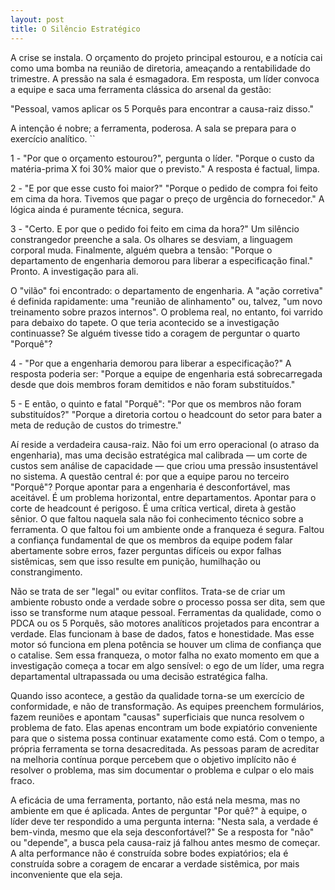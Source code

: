 ```yaml
---
layout: post
title: O Silêncio Estratégico
---
```


A crise se instala. O orçamento do projeto principal estourou, e a notícia cai como uma bomba na reunião de diretoria, ameaçando a rentabilidade do trimestre. A pressão na sala é esmagadora.
Em resposta, um líder convoca a equipe e saca uma ferramenta clássica do arsenal da gestão: 

"Pessoal, vamos aplicar os 5 Porquês para encontrar a causa-raiz disso."

A intenção é nobre; a ferramenta, poderosa. A sala se prepara para o exercício analítico.
``

1 - "Por que o orçamento estourou?", pergunta o líder.
"Porque o custo da matéria-prima X foi 30% maior que o previsto." A resposta é factual, limpa.

2 - "E por que esse custo foi maior?"
"Porque o pedido de compra foi feito em cima da hora. Tivemos que pagar o preço de urgência do fornecedor." A lógica ainda é puramente técnica, segura.

3 - "Certo. E por que o pedido foi feito em cima da hora?"
Um silêncio constrangedor preenche a sala. Os olhares se desviam, a linguagem corporal muda. Finalmente, alguém quebra a tensão: "Porque o departamento de engenharia demorou para liberar a especificação final."
Pronto. A investigação para ali.

O "vilão" foi encontrado: o departamento de engenharia. A "ação corretiva" é definida rapidamente: uma "reunião de alinhamento" ou, talvez, "um novo treinamento sobre prazos internos". O problema real, no entanto, foi varrido para debaixo do tapete.
O que teria acontecido se a investigação continuasse? Se alguém tivesse tido a coragem de perguntar o quarto "Porquê"?

4 - "Por que a engenharia demorou para liberar a especificação?"
A resposta poderia ser: "Porque a equipe de engenharia está sobrecarregada desde que dois membros foram demitidos e não foram substituídos."

5 - E então, o quinto e fatal "Porquê": "Por que os membros não foram substituídos?"
"Porque a diretoria cortou o headcount do setor para bater a meta de redução de custos do trimestre."

Aí reside a verdadeira causa-raiz. Não foi um erro operacional (o atraso da engenharia), mas uma decisão estratégica mal calibrada — um corte de custos sem análise de capacidade — que criou uma pressão insustentável no sistema.
A questão central é: por que a equipe parou no terceiro "Porquê"?
Porque apontar para a engenharia é desconfortável, mas aceitável. É um problema horizontal, entre departamentos. Apontar para o corte de headcount é perigoso. É uma crítica vertical, direta à gestão sênior.
O que faltou naquela sala não foi conhecimento técnico sobre a ferramenta. O que faltou foi um ambiente onde a franqueza é segura. Faltou a confiança fundamental de que os membros da equipe podem falar abertamente sobre erros, fazer perguntas difíceis ou expor falhas sistêmicas, sem que isso resulte em punição, humilhação ou constrangimento.

Não se trata de ser "legal" ou evitar conflitos. Trata-se de criar um ambiente robusto onde a verdade sobre o processo possa ser dita, sem que isso se transforme num ataque pessoal.
Ferramentas da qualidade, como o PDCA ou os 5 Porquês, são motores analíticos projetados para encontrar a verdade. Elas funcionam à base de dados, fatos e honestidade. Mas esse motor só funciona em plena potência se houver um clima de confiança que o catalise.
Sem essa franqueza, o motor falha no exato momento em que a investigação começa a tocar em algo sensível: o ego de um líder, uma regra departamental ultrapassada ou uma decisão estratégica falha.

Quando isso acontece, a gestão da qualidade torna-se um exercício de conformidade, e não de transformação. As equipes preenchem formulários, fazem reuniões e apontam "causas" superficiais que nunca resolvem o problema de fato. Elas apenas encontram um bode expiatório conveniente para que o sistema possa continuar exatamente como está.
Com o tempo, a própria ferramenta se torna desacreditada. As pessoas param de acreditar na melhoria contínua porque percebem que o objetivo implícito não é resolver o problema, mas sim documentar o problema e culpar o elo mais fraco.

A eficácia de uma ferramenta, portanto, não está nela mesma, mas no ambiente em que é aplicada. Antes de perguntar "Por quê?" à equipe, o líder deve ter respondido a uma pergunta interna: "Nesta sala, a verdade é bem-vinda, mesmo que ela seja desconfortável?"
Se a resposta for "não" ou "depende", a busca pela causa-raiz já falhou antes mesmo de começar. A alta performance não é construída sobre bodes expiatórios; ela é construída sobre a coragem de encarar a verdade sistêmica, por mais inconveniente que ela seja.
